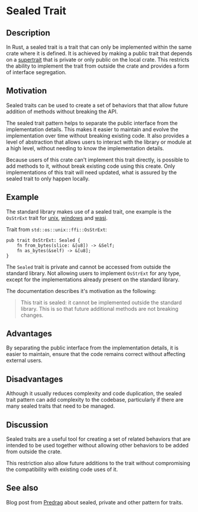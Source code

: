 # Sealed Trait

## Description

In Rust, a sealed trait is a trait that can only be implemented within the same
crate where it is defined. It is achieved by making a public trait that depends
on a [supertrait](https://doc.rust-lang.org/rust-by-example/trait/supertraits.html)
that is private or only public on the local crate. This restricts the ability
to implement the trait from outside the crate and provides a form of interface
segregation.

## Motivation

Sealed traits can be used to create a set of behaviors that that allow future
addition of methods without breaking the API.

The sealed trait pattern helps to separate the public interface from the
implementation details. This makes it easier to maintain and evolve the
implementation over time without breaking existing code. It also provides a
level of abstraction that allows users to interact with the library or module at
a high level, without needing to know the implementation details.

Because users of this crate can't implement this trait directly, is possible to
add methods to it, without break existing code using this create. Only
implementations of this trait will need updated, what is assured by the
sealed trait to only happen locally.

## Example

The standard library makes use of a sealed trait, one example is the
`OsStrExt` trait for
[unix](https://doc.rust-lang.org/std/os/unix/ffi/trait.OsStrExt.html),
[windows](https://doc.rust-lang.org/std/os/windows/ffi/trait.OsStrExt.html) and
[wasi](https://doc.rust-lang.org/std/os/wasi/ffi/trait.OsStrExt.html).

Trait from `std::os::unix::ffi::OsStrExt`:

```rust,ignore
pub trait OsStrExt: Sealed {
    fn from_bytes(slice: &[u8]) -> &Self;
    fn as_bytes(&self) -> &[u8];
}
```

The `Sealed` trait is private and cannot be accessed from outside the standard
library. Not allowing users to implement `OsStrExt` for any type, except for the
implementations already present on the standard library.

The documentation describes it's motivation as the following:

> This trait is sealed: it cannot be implemented outside the standard library.
This is so that future additional methods are not breaking changes.

## Advantages

By separating the public interface from the implementation details, it is
easier to maintain, ensure that the code remains correct without affecting
external users.

## Disadvantages

Although it usually reduces complexity and code duplication, the sealed trait
pattern can add complexity to the codebase, particularly if there are many
sealed traits that need to be managed.

## Discussion

Sealed traits are a useful tool for creating a set of related behaviors that are
intended to be used together without allowing other behaviors to be added from
outside the crate.

This restriction also allow future additions to the trait
without compromising the compatibility with existing code uses of it.

## See also

Blog post from
[Predrag](https://web.archive.org/web/20230406211349/https://predr.ag/blog/definitive-guide-to-sealed-traits-in-rust/)
about sealed, private and other pattern for traits.
